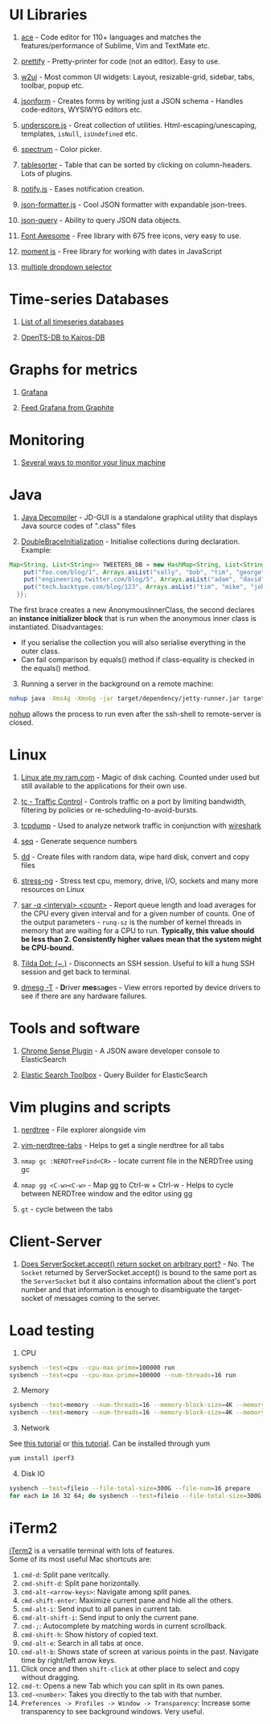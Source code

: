 
# UI Libraries

1. [ace](https://ace.c9.io) - Code editor for 110+ languages and matches the features/performance of Sublime, Vim and TextMate etc.

2. [prettify](https://github.com/google/code-prettify) - Pretty-printer for code (not an editor). Easy to use.

3. [w2ui](http://w2ui.com/web/demo) - Most common UI widgets: Layout, resizable-grid, sidebar, tabs, toolbar, popup etc.

4. [jsonform](https://github.com/joshfire/jsonform) - Creates forms by writing just a JSON schema - Handles code-editors, WYSIWYG editors etc.

5. [underscore.js](http://underscorejs.org/) - Great collection of utilities. Html-escaping/unescaping, templates, `isNull`, `isUndefined` etc.

6. [spectrum](http://bgrins.github.io/spectrum/) - Color picker.

7. [tablesorter](https://mottie.github.io/tablesorter/docs/) - Table that can be sorted by clicking on column-headers. Lots of plugins.

8. [notify.js](https://notifyjs.com/) - Eases notification creation.

9. [json-formatter.js](http://azimi.me/json-formatter-js/) - Cool JSON formatter with expandable json-trees.

10. [json-query](https://www.npmjs.com/package/json-query) - Ability to query JSON data objects.

11. [Font Awesome](http://fontawesome.io/) - Free library with 675 free icons, very easy to use.

12. [moment js](http://momentjs.com/docs/#/parsing/) - Free library for working with dates in JavaScript

13. [multiple dropdown selector](http://wenzhixin.net.cn/p/multiple-select/docs/)


# Time-series Databases

1. [List of all timeseries databases](http://www.erol.si/2015/01/the-complete-list-of-all-timeseries-databases-for-your-iot-project/)

2. [OpenTS-DB to Kairos-DB](http://www.erol.si/2015/01/why-i-switched-from-opentsdb-to-kairosdb/)





# Graphs for metrics

1. [Grafana](http://docs.grafana.org/installation/)

2. [Feed Grafana from Graphite](http://docs.grafana.org/datasources/graphite/)




# Monitoring

1. [Several ways to monitor your linux machine](http://www.netinstructions.com/how-to-monitor-your-linux-machine/)




# Java

1. [Java Decompiler](https://github.com/java-decompiler/jd-gui) - JD-GUI is a standalone graphical utility that displays Java source codes of ".class" files

2. [DoubleBraceInitialization](http://wiki.c2.com/?DoubleBraceInitialization) - Initialise collections during declaration. Example:
```java
Map<String, List<String>> TWEETERS_DB = new HashMap<String, List<String>>() {{
    put("foo.com/blog/1", Arrays.asList("sally", "bob", "tim", "george", "nathan"));
    put("engineering.twitter.com/blog/5", Arrays.asList("adam", "david", "sally", "nathan"));
    put("tech.backtype.com/blog/123", Arrays.asList("tim", "mike", "john"));
  }};
```
The first brace creates a new AnonymousInnerClass, the second declares an **instance initializer block** that is run when the anonymous inner class is instantiated.
Disadvantages:
- If you serialise the collection you will also serialise everything in the outer class.
- Can fail comparison by equals() method if class-equality is checked in the equals() method.


3. Running a server in the background on a remote machine:
```bash
nohup java -Xms4g -Xmx6g -jar target/dependency/jetty-runner.jar target/*.war >& process.log &
```
[nohup](https://en.wikipedia.org/wiki/Nohup) allows the process to run even after the ssh-shell to remote-server is closed.



# Linux

1. [Linux ate my ram.com](http://www.linuxatemyram.com/play.html) - Magic of disk caching. Counted under used but still available to the applications for their own use.

2. [tc - Traffic Control](https://linux.die.net/man/8/tc) - Controls traffic on a port by limiting bandwidth, filtering by policies or re-scheduling-to-avoid-bursts.

3. [tcpdump](http://www.tcpdump.org/tcpdump_man.html) - Used to analyze network traffic in conjunction with [wireshark](https://en.wikipedia.org/wiki/Wireshark)

4. [seq](https://linux.die.net/man/1/seq) - Generate sequence numbers

5. [dd](http://ss64.com/bash/dd.html) - Create files with random data, wipe hard disk, convert and copy files

6. [stress-ng](https://websetnet.com/how-to-stress-test-cpu-and-memory-vm-on-a-linux-and-unix-with-stress-ng/) - Stress test cpu, memory, drive, I/O, sockets and many more resources on Linux

7. [sar -q \<interval\> \<count\>](https://linux.die.net/man/1/sar) - Report queue length and load averages for the CPU every given interval and for a given number of counts. One of the output parameters - `runq-sz`  is the number of kernel threads in memory that are waiting for a CPU to run. **Typically, this value should be less than 2. Consistently higher values mean that the system might be CPU-bound.**

8. [Tilda Dot: (~.)](https://www.cyberciti.biz/faq/openssh-linux-unix-osx-kill-hung-ssh-session/) - Disconnects an SSH session. Useful to kill a hung SSH session and get back to terminal.

9. [dmesg -T](http://man7.org/linux/man-pages/man1/dmesg.1.html) - **D**river **mes**sa**g**es - View errors reported by device drivers to see if there are any hardware failures.


# Tools and software

1. [Chrome Sense Plugin](https://chrome.google.com/webstore/detail/sense-beta/lhjgkmllcaadmopgmanpapmpjgmfcfig?hl=en) - A JSON aware developer console to ElasticSearch

2. [Elastic Search Toolbox](https://chrome.google.com/webstore/detail/elasticsearch-toolbox/focdbmjgdonlpdknobfghplhmafpgfbp?hl=en-US) - Query Builder for ElasticSearch


# Vim plugins and scripts

1. [nerdtree](https://github.com/scrooloose/nerdtree) - File explorer alongside vim

2. [vim-nerdtree-tabs](https://github.com/jistr/vim-nerdtree-tabs) - Helps to get a single nerdtree for all tabs

3. `nmap gc :NERDTreeFind<CR>` - locate current file in the NERDTree using gc

4. `nmap gg <C-w><C-w>` - Map gg to Ctrl-w + Ctrl-w - Helps to cycle between NERDTree window and the editor using gg

5. `gt` - cycle between the tabs


# Client-Server

1. [Does ServerSocket.accept() return socket on arbitrary port?](http://stackoverflow.com/questions/17731247/does-serversocket-accept-return-socket-on-arbitrary-port) - No. The `Socket` returned by ServerSocket.accept() is bound to the same port as the `ServerSocket` but it also contains information about the client's port number and that information is enough to disambiguate the target-socket of messages coming to the server.


# Load testing

1. CPU
```bash
sysbench --test=cpu --cpu-max-prime=100000 run
sysbench --test=cpu --cpu-max-prime=100000 --num-threads=16 run
```

2. Memory
```bash
sysbench --test=memory --num-threads=16 --memory-block-size=4K --memory-total-size=100G --memory-oper=write run
sysbench --test=memory --num-threads=16 --memory-block-size=4K --memory-total-size=100G --memory-oper=read run
```

3. Network

See [this tutorial](https://www.davidklee.net/2015/10/13/network-throughput-testing-with-iperf3/) or [this tutorial](http://www.e2college.com/blogs/linux/linux_networking/iperf3_tutorial.html).
Can be installed through yum
```bash
yum install iperf3
```

4. Disk IO

```bash
sysbench --test=fileio --file-total-size=300G --file-num=16 prepare
for each in 16 32 64; do sysbench --test=fileio --file-total-size=300G --file-test-mode=rndrd --max-time=240 --max-requests=0 --file-block-size=4K --file-num=16 --num-threads=$each run; sleep 10; done
```


# iTerm2
[iTerm2](https://www.iterm2.com/index.html) is a versatile terminal with lots of features.  
Some of its most useful Mac shortcuts are:

1. `cmd-d`: Split pane veritcally.
2. `cmd-shift-d`: Split pane horizontally.
3. `cmd-alt-<arrow-keys>`: Navigate among split panes.
4. `cmd-shift-enter`: Maximize current pane and hide all the others.
5. `cmd-alt-i`: Send input to all panes in current tab.
6. `cmd-alt-shift-i`: Send input to only the current pane.
7. `cmd-;`: Autocomplete by matching words in current scrollback.
8. `cmd-shift-h`: Show history of copied text.
9. `cmd-alt-e`: Search in all tabs at once.
10. `cmd-alt-b`: Shows state of screen at various points in the past. Navigate time by right/left arrow keys.
11. Click once and then `shift-click` at other place to select and copy without dragging.
12. `cmd-t`: Opens a new Tab which you can split in its own panes.
13. `cmd-<number>`: Takes you directly to the tab with that number.
14. `Preferences -> Profiles -> Window -> Transparency`: Increase some transparency to see background windows. Very useful.
